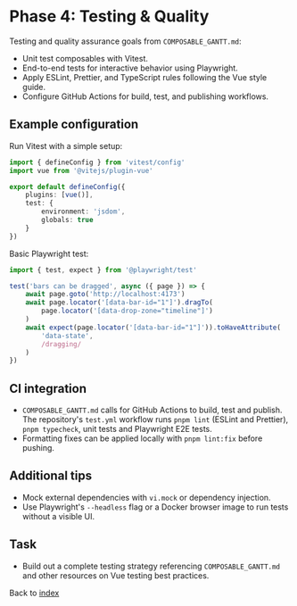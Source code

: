 # Phase 4: Testing & Quality

Testing and quality assurance goals from `COMPOSABLE_GANTT.md`:

- Unit test composables with Vitest.
- End-to-end tests for interactive behavior using Playwright.
- Apply ESLint, Prettier, and TypeScript rules following the Vue style guide.
- Configure GitHub Actions for build, test, and publishing workflows.

## Example configuration

Run Vitest with a simple setup:

```ts
import { defineConfig } from 'vitest/config'
import vue from '@vitejs/plugin-vue'

export default defineConfig({
    plugins: [vue()],
    test: {
        environment: 'jsdom',
        globals: true
    }
})
```

Basic Playwright test:

```ts
import { test, expect } from '@playwright/test'

test('bars can be dragged', async ({ page }) => {
    await page.goto('http://localhost:4173')
    await page.locator('[data-bar-id="1"]').dragTo(
        page.locator('[data-drop-zone="timeline"]')
    )
    await expect(page.locator('[data-bar-id="1"]')).toHaveAttribute(
        'data-state',
        /dragging/
    )
})
```

## CI integration

- `COMPOSABLE_GANTT.md` calls for GitHub Actions to build, test and publish. The
  repository's `test.yml` workflow runs `pnpm lint` (ESLint and Prettier),
  `pnpm typecheck`, unit tests and Playwright E2E tests.
- Formatting fixes can be applied locally with `pnpm lint:fix` before pushing.

## Additional tips

- Mock external dependencies with `vi.mock` or dependency injection.
- Use Playwright's `--headless` flag or a Docker browser image to run tests
  without a visible UI.

## Task
- Build out a complete testing strategy referencing `COMPOSABLE_GANTT.md` and other resources on Vue testing best practices.

Back to [index](index.md)

